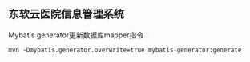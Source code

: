 ## 东软云医院信息管理系统
Mybatis generator更新数据库mapper指令：
~~~~
mvn -Dmybatis.generator.overwrite=true mybatis-generator:generate

